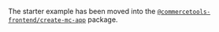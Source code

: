 The starter example has been moved into the [`@commercetools-frontend/create-mc-app`](https://www.npmjs.com/package/@commercetools-frontend/create-mc-app) package.
